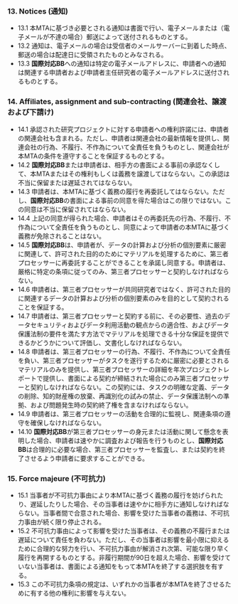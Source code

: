 ### 13. Notices (通知)
* 13.1 本MTAに基づき必要とされる通知は書面で行い、電子メールまたは（電子メールが不達の場合）郵送によって送付されるものとする。
* 13.2 通知は、電子メールの場合は受信者のメールサーバーに到着した時点、郵送の場合は配達日に受領されたものとみなされる。
* 13.3 **国際対応BB**への通知は特定の電子メールアドレスに、申請者への通知は関連する申請者および申請者主任研究者の電子メールアドレスに送付されるものとする。

### 14. Affiliates, assignment and sub-contracting (関連会社、譲渡および下請け)
* 14.1 承認された研究プロジェクトに対する申請者への権利許諾には、申請者の関連会社も含まれる。ただし、申請者は関連会社の最新情報を提供し、関連会社の行為、不履行、不作為について全責任を負うものとし、関連会社が本MTAの条件を遵守することを保証するものとする。
* 14.2 **国際対応BB**または申請者は、相手方の書面による事前の承認なくして、本MTAまたはその権利もしくは義務を譲渡してはならない。この承認は不当に保留または遅延されてはならない。
* 14.3 申請者は、本MTAに基づく義務の履行を再委託してはならない。ただし、**国際対応BB**の書面による事前の同意を得た場合はこの限りではない。この同意は不当に保留されてはならない。
* 14.4 上記の同意が得られた場合、申請者はその再委託先の行為、不履行、不作為について全責任を負うものとし、同意によって申請者の本MTAに基づく義務が免除されることはない。
* 14.5 **国際対応BB**は、申請者が、データの計算および分析の個別要素に厳密に関連して、許可された目的のためにマテリアルを処理するために、第三者プロセッサーに再委託することができることを承諾し同意する。申請者は、厳格に特定の条項に従ってのみ、第三者プロセッサーと契約しなければならない。
* 14.6 申請者は、第三者プロセッサーが共同研究者ではなく、許可された目的に関連するデータの計算および分析の個別要素のみを目的として契約されることを保証する。
* 14.7 申請者は、第三者プロセッサーと契約する前に、その必要性、過去のデータセキュリティおよびデータ利用活動の観点からの適合性、およびデータ保護法制の要件を満たす方法でマテリアルを処理できる十分な保証を提供できるかどうかについて評価し、文書化しなければならない。
* 14.8 申請者は、第三者プロセッサーの行為、不履行、不作為について全責任を負い、第三者プロセッサーがタスクを遂行するために厳密に必要とされるマテリアルのみを提供し、第三者プロセッサーの詳細を年次プロジェクトレポートで提供し、書面による契約が締結された場合にのみ第三者プロセッサーと契約しなければならない。この契約には、タスクの明確な定義、データの削除、知的財産権の放棄、再識別化の試みの禁止、データ保護法制への準拠、および問題発生時の契約終了権を含まなければならない。
* 14.9 申請者は、第三者プロセッサーの活動を合理的に監視し、関連条項の遵守を確保しなければならない。
* 14.10 **国際対応BB**が第三者プロセッサーの身元または活動に関して懸念を表明した場合、申請者は速やかに調査および報告を行うものとし、**国際対応BB**は合理的に必要な場合、第三者プロセッサーを監査し、または契約を終了させるよう申請者に要求することができる。
### 15. Force majeure (不可抗力)
* 15.1 当事者が不可抗力事由により本MTAに基づく義務の履行を妨げられたり、遅延したりした場合、その当事者は速やかに相手方に通知しなければならない。当事者間で合意された場合、影響を受けた当事者の義務は、不可抗力事由が続く限り停止される。
* 15.2 不可抗力事由によって影響を受けた当事者は、その義務の不履行または遅延について責任を負わない。ただし、その当事者は影響を最小限に抑えるために合理的な努力を行い、不可抗力事由が解消され次第、可能な限り早く履行を再開するものとする。非履行期間が90日を超えた場合、影響を受けていない当事者は、書面による通知をもって本MTAを終了する選択肢を有する。
* 15.3 この不可抗力条項の規定は、いずれかの当事者が本MTAを終了させるために有する他の権利に影響を与えない。